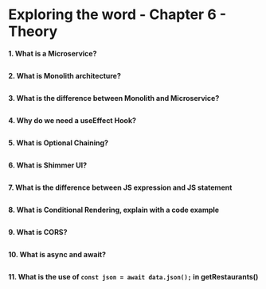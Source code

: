 # Exploring the word - Chapter 6 - Theory

**1. What is a Microservice?**
```

```
**2. What is  Monolith architecture?**
```

```
**3. What is the difference between Monolith and Microservice?**
```

```
**4. Why do we need a useEffect Hook?**
```

```
**5. What is Optional Chaining?**
```

```
**6. What is Shimmer UI?**
```

```
**7. What is the difference between JS expression and JS statement**
```

```
**8. What is Conditional Rendering, explain with a code example**
```

```
**9. What is CORS?**
```

```
**10. What is async and await?**
```

```
**11. What is the use of `const json = await data.json();` in  getRestaurants()**
```

```